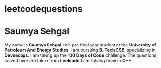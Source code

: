 # leetcodequestions
# Saumya Sehgal 
My name is **Saumya Sehgal**.I am pre final year student at the **University of Petroleum And Energy Studies**.
I am pursuing **B. Tech CSE**, specializing in **Devsecops**.
I am taking up the **100 Days of Code** challenge. The questions solved here are taken from **Leetcode**.I am solving them in **C++**.

